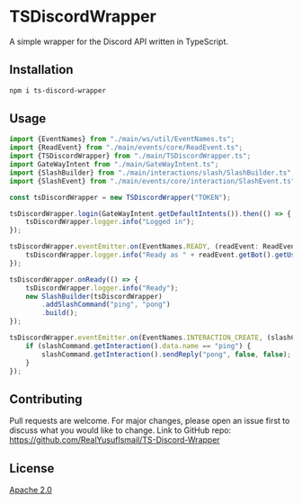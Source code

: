 # TSDiscordWrapper

A simple wrapper for the Discord API written in TypeScript.

## Installation

```bash
npm i ts-discord-wrapper    
```

## Usage

```typescript
import {EventNames} from "./main/ws/util/EventNames.ts";
import {ReadEvent} from "./main/events/core/ReadEvent.ts";
import {TSDiscordWrapper} from "./main/TSDiscordWrapper.ts";
import GateWayIntent from "./main/GateWayIntent.ts";
import {SlashBuilder} from "./main/interactions/slash/SlashBuilder.ts";
import {SlashEvent} from "./main/events/core/interaction/SlashEvent.ts";

const tsDiscordWrapper = new TSDiscordWrapper("TOKEN");

tsDiscordWrapper.login(GateWayIntent.getDefaultIntents()).then(() => {
    tsDiscordWrapper.logger.info("Logged in");
});

tsDiscordWrapper.eventEmitter.on(EventNames.READY, (readEvent: ReadEvent) => {
    tsDiscordWrapper.logger.info("Ready as " + readEvent.getBot().getUsername());
});

tsDiscordWrapper.onReady(() => {
    tsDiscordWrapper.logger.info("Ready");
    new SlashBuilder(tsDiscordWrapper)
        .addSlashCommand("ping", "pong")
        .build();
});

tsDiscordWrapper.eventEmitter.on(EventNames.INTERACTION_CREATE, (slashCommand : SlashEvent) => {
    if (slashCommand.getInteraction().data.name == "ping") {
        slashCommand.getInteraction().sendReply("pong", false, false);
    }
});
```

## Contributing
Pull requests are welcome. For major changes, please open an issue first to discuss what you would like to change.
Link to GitHub repo: https://github.com/RealYusufIsmail/TS-Discord-Wrapper

## License
[Apache 2.0](https://choosealicense.com/licenses/apache-2.0/)